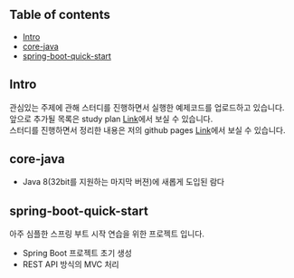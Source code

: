 ## Table of contents
- [Intro](#intro)
- [core-java](#core-java)  
- [spring-boot-quick-start](#spring-boot-quick-start)  

## Intro
관심있는 주제에 관해 스터디를 진행하면서 실행한 예제코드를 업로드하고 있습니다.  
앞으로 추가될 목록은 study plan [Link](https://github.com/moregorenine/study/projects/2)에서 보실 수 있습니다.  
스터디를 진행하면서 정리한 내용은 저의 github pages [Link](https://moregorenine.github.io)에서 보실 수 있습니다.

## core-java
- Java 8(32bit를 지원하는 마지막 버젼)에 새롭게 도입된 람다  

## spring-boot-quick-start
아주 심플한 스프링 부트 시작 연습을 위한 프로젝트 입니다.  
- Spring Boot 프로젝트 초기 생성
- REST API 방식의 MVC 처리
